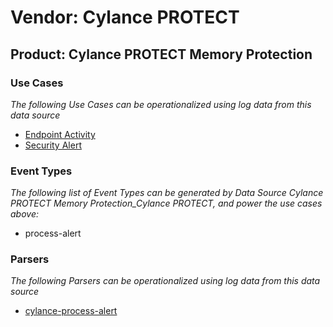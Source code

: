Vendor: Cylance PROTECT
=======================
Product: Cylance PROTECT Memory Protection
------------------------------------------

### Use Cases

_The following Use Cases can be operationalized using log data from this data source_

* [Endpoint Activity](../UseCases/usecase_endpoint_activity.md)
* [Security Alert](../UseCases/usecase_security_alert.md)


### Event Types

_The following list of Event Types can be generated by Data Source Cylance PROTECT Memory Protection_Cylance PROTECT, and power the use cases above:_

- process-alert


### Parsers

_The following Parsers can be operationalized using log data from this data source_

* [cylance-process-alert](../Parsers/parserContent_cylance-process-alert.md)
